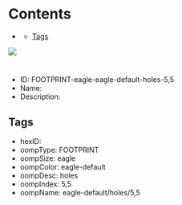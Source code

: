 



Contents
========

* [](#)
	* [Tags](#tags)
  
![][im]
# 

- ID: FOOTPRINT-eagle-eagle-default-holes-5,5
- Name: 
- Description: 

## Tags

- hexID: 
- oompType: FOOTPRINT
- oompSize: eagle
- oompColor: eagle-default
- oompDesc: holes
- oompIndex: 5,5
- oompName: eagle-default/holes/5,5



[im]: image.png
